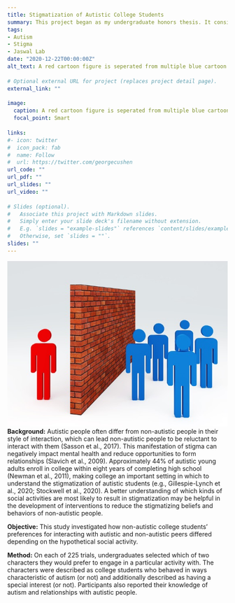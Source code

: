 ```yaml
---
title: Stigmatization of Autistic College Students
summary: This project began as my undergraduate honors thesis. It considers how non-autistic college students’ interest in interacting with peers is impacted by the peers’ social behavior and special interests. You can read the first paper from this study in my Publications section!
tags:
- Autism
- Stigma
- Jaswal Lab
date: "2020-12-22T00:00:00Z"
alt_text: A red cartoon figure is seperated from multiple blue cartoon figures by a brick wall.

# Optional external URL for project (replaces project detail page).
external_link: ""

image:
  caption: A red cartoon figure is seperated from multiple blue cartoon figures by a brick wall.
  focal_point: Smart

links:
#- icon: twitter
#  icon_pack: fab
#  name: Follow
#  url: https://twitter.com/georgecushen
url_code: ""
url_pdf: ""
url_slides: ""
url_video: ""

# Slides (optional).
#   Associate this project with Markdown slides.
#   Simply enter your slide deck's filename without extension.
#   E.g. `slides = "example-slides"` references `content/slides/example-slides.md`.
#   Otherwise, set `slides = ""`.
slides: ""
---
```

![A red cartoon figure is seperated from multiple blue cartoon figures by a brick wall.](projImage.jpg)
**Background:**
Autistic people often differ from non-autistic people in their style of interaction, which can lead non-autistic people to be reluctant to interact with them (Sasson et al., 2017). This manifestation of stigma can negatively impact mental health and reduce opportunities to form relationships (Slavich et al., 2009). Approximately 44% of autistic young adults enroll in college within eight years of completing high school (Newman et al., 2011), making college an important setting in which to understand the stigmatization of autistic students (e.g., Gillespie-Lynch et al., 2020; Stockwell et al., 2020). A better understanding of which kinds of social activities are most likely to result in stigmatization may be helpful in the development of interventions to reduce the stigmatizing beliefs and behaviors of non-autistic people.

**Objective:**
This study investigated how non-autistic college students’ preferences for interacting with autistic and non-autistic peers differed depending on the hypothetical social activity.

**Method:**
On each of 225 trials, undergraduates selected which of two characters they would prefer to engage in a particular activity with. The characters were described as college students who behaved in ways characteristic of autism (or not) and additionally described as having a special interest (or not). Participants also reported their knowledge of autism and relationships with autistic people. 